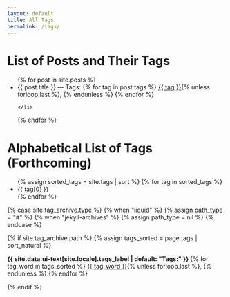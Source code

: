 ```yaml
---
layout: default
title: All Tags
permalink: /tags/
---
```


<h1>List of Posts and Their Tags</h1>

<!-- List of Posts and their Tags -->
<ul>
  {% for post in site.posts %}
    <li>
      {{ post.title }} — Tags: 
      {% for tag in post.tags %}
  <a href="{{ site.baseurl }}/tags/{{ tag | slugify }}/">{{ tag }}</a>{% unless forloop.last %}, {% endunless %}
{% endfor %}

    </li>
  {% endfor %}
</ul>

<!-- Bulleted list of clickable tags in alphabetical order -->
<h1>Alphabetical List of Tags (Forthcoming)</h1>
<ul>
  {% assign sorted_tags = site.tags | sort %}
  {% for tag in sorted_tags %}
    <li>
      <a href="{{ site.baseurl }}/tags/{{ tag[0] | slugify }}/">
        {{ tag[0] }}
      </a>
    </li>
  {% endfor %}
</ul>

{% case site.tag_archive.type %}
  {% when "liquid" %}
    {% assign path_type = "#" %}
  {% when "jekyll-archives" %}
    {% assign path_type = nil %}
{% endcase %}

{% if site.tag_archive.path %}
  {% assign tags_sorted = page.tags | sort_natural %}

  <p class="page__taxonomy">
    <strong><i class="fas fa-fw fa-tags" aria-hidden="true"></i> {{ site.data.ui-text[site.locale].tags_label | default: "Tags:" }} </strong>
    <span itemprop="keywords">
    {% for tag_word in tags_sorted %}
      <a href="{{ tag_word | slugify | prepend: path_type | prepend: site.tag_archive.path | relative_url }}" class="page__taxonomy-item p-category" rel="tag">{{ tag_word }}</a>{% unless forloop.last %}<span class="sep">, </span>{% endunless %}
    {% endfor %}
    </span>
  </p>
{% endif %}



<!-- Debug Tests 
{% if site.tags %}
  <p><strong>site.tags loaded ✅</strong></p>
{% else %}
  <p><strong>site.tags is empty ❌</strong></p>
{% endif %}

<h2>Debug Output</h2>
<pre>
  {% for tag in site.tags %}
    {{ tag[0] }}: {{ tag[1] | size }} posts
  {% endfor %}
</pre>

<h2>Test Tags List</h2>
<ul>
  {% for tag in site.tags %}
    <li>
      <a href="{{ site.baseurl }}/tags/{{ tag[0] | slugify }}/">{{ tag[0] }} ({{ tag[1] | size }})</a>
    </li>
  {% endfor %}
</ul> -->


<!-- List of Tags 
<div class="tag-index">
  <h2>Explore by Tag</h2>
  <ul>
    {% assign sorted_tags = site.tags | sort %}
    {% for tag in sorted_tags %}
      <li>
        <a href="{{ site.baseurl }}/tags/{{ tag[0] | slugify }}/">
          {{ tag[0] }} ({{ tag[1] | size }})
        </a>
      </li>
    {% endfor %}
  </ul>
</div> -->

<!-- Test Code 
<p>site.tags size: {{ site.tags | size }}</p> -->

